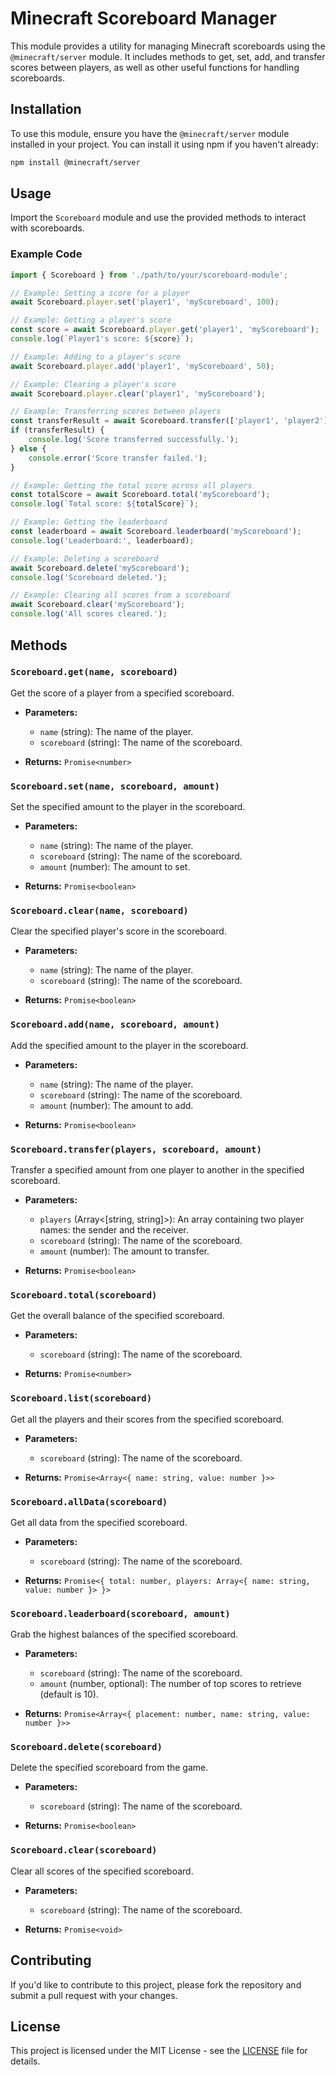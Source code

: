 # Minecraft Scoreboard Manager

This module provides a utility for managing Minecraft scoreboards using the `@minecraft/server` module. It includes methods to get, set, add, and transfer scores between players, as well as other useful functions for handling scoreboards.

## Installation

To use this module, ensure you have the `@minecraft/server` module installed in your project. You can install it using npm if you haven't already:

```bash
npm install @minecraft/server
```

## Usage

Import the `Scoreboard` module and use the provided methods to interact with scoreboards.

### Example Code

```javascript
import { Scoreboard } from './path/to/your/scoreboard-module';

// Example: Setting a score for a player
await Scoreboard.player.set('player1', 'myScoreboard', 100);

// Example: Getting a player's score
const score = await Scoreboard.player.get('player1', 'myScoreboard');
console.log(`Player1's score: ${score}`);

// Example: Adding to a player's score
await Scoreboard.player.add('player1', 'myScoreboard', 50);

// Example: Clearing a player's score
await Scoreboard.player.clear('player1', 'myScoreboard');

// Example: Transferring scores between players
const transferResult = await Scoreboard.transfer(['player1', 'player2'], 'myScoreboard', 30);
if (transferResult) {
    console.log('Score transferred successfully.');
} else {
    console.error('Score transfer failed.');
}

// Example: Getting the total score across all players
const totalScore = await Scoreboard.total('myScoreboard');
console.log(`Total score: ${totalScore}`);

// Example: Getting the leaderboard
const leaderboard = await Scoreboard.leaderboard('myScoreboard');
console.log('Leaderboard:', leaderboard);

// Example: Deleting a scoreboard
await Scoreboard.delete('myScoreboard');
console.log('Scoreboard deleted.');

// Example: Clearing all scores from a scoreboard
await Scoreboard.clear('myScoreboard');
console.log('All scores cleared.');
```

## Methods

### `Scoreboard.get(name, scoreboard)`

Get the score of a player from a specified scoreboard.

- **Parameters:**
  - `name` (string): The name of the player.
  - `scoreboard` (string): The name of the scoreboard.

- **Returns:** `Promise<number>`

### `Scoreboard.set(name, scoreboard, amount)`

Set the specified amount to the player in the scoreboard.

- **Parameters:**
  - `name` (string): The name of the player.
  - `scoreboard` (string): The name of the scoreboard.
  - `amount` (number): The amount to set.

- **Returns:** `Promise<boolean>`

### `Scoreboard.clear(name, scoreboard)`

Clear the specified player's score in the scoreboard.

- **Parameters:**
  - `name` (string): The name of the player.
  - `scoreboard` (string): The name of the scoreboard.

- **Returns:** `Promise<boolean>`

### `Scoreboard.add(name, scoreboard, amount)`

Add the specified amount to the player in the scoreboard.

- **Parameters:**
  - `name` (string): The name of the player.
  - `scoreboard` (string): The name of the scoreboard.
  - `amount` (number): The amount to add.

- **Returns:** `Promise<boolean>`

### `Scoreboard.transfer(players, scoreboard, amount)`

Transfer a specified amount from one player to another in the specified scoreboard.

- **Parameters:**
  - `players` (Array<[string, string]>): An array containing two player names: the sender and the receiver.
  - `scoreboard` (string): The name of the scoreboard.
  - `amount` (number): The amount to transfer.

- **Returns:** `Promise<boolean>`

### `Scoreboard.total(scoreboard)`

Get the overall balance of the specified scoreboard.

- **Parameters:**
  - `scoreboard` (string): The name of the scoreboard.

- **Returns:** `Promise<number>`

### `Scoreboard.list(scoreboard)`

Get all the players and their scores from the specified scoreboard.

- **Parameters:**
  - `scoreboard` (string): The name of the scoreboard.

- **Returns:** `Promise<Array<{ name: string, value: number }>>`

### `Scoreboard.allData(scoreboard)`

Get all data from the specified scoreboard.

- **Parameters:**
  - `scoreboard` (string): The name of the scoreboard.

- **Returns:** `Promise<{ total: number, players: Array<{ name: string, value: number }> }>` 

### `Scoreboard.leaderboard(scoreboard, amount)`

Grab the highest balances of the specified scoreboard.

- **Parameters:**
  - `scoreboard` (string): The name of the scoreboard.
  - `amount` (number, optional): The number of top scores to retrieve (default is 10).

- **Returns:** `Promise<Array<{ placement: number, name: string, value: number }>>`

### `Scoreboard.delete(scoreboard)`

Delete the specified scoreboard from the game.

- **Parameters:**
  - `scoreboard` (string): The name of the scoreboard.

- **Returns:** `Promise<boolean>`

### `Scoreboard.clear(scoreboard)`

Clear all scores of the specified scoreboard.

- **Parameters:**
  - `scoreboard` (string): The name of the scoreboard.

- **Returns:** `Promise<void>`

## Contributing

If you'd like to contribute to this project, please fork the repository and submit a pull request with your changes.

## License

This project is licensed under the MIT License - see the [LICENSE](LICENSE) file for details.
